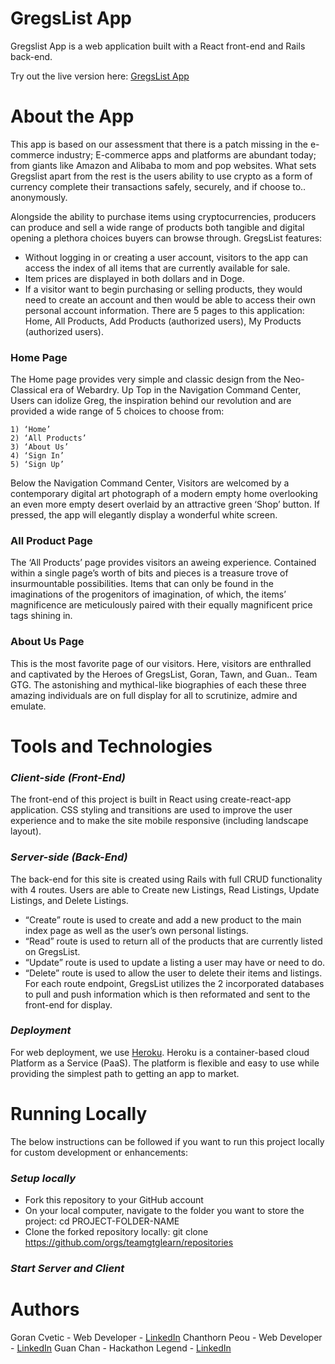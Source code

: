 # GregsList App

Gregslist App is a web application built with a React front-end and Rails back-end.

Try out the live version here: [GregsList App](https://gregs-list-app.herokuapp.com/index)

# About the App

This app is based on our assessment that there is a patch missing in the e-commerce industry; E-commerce apps and platforms are abundant today; from giants like Amazon and Alibaba to mom and pop websites. What sets Gregslist apart from the rest is the users ability to use crypto as a form of currency complete their transactions safely, securely, and if choose to.. anonymously.

Alongside the ability to purchase items using cryptocurrencies, producers can produce and sell a wide range of products both tangible and digital opening a plethora choices buyers can browse through.
GregsList features:

- Without logging in or creating a user account, visitors to the app can access the index of all items that are currently available for sale.
- Item prices are displayed in both dollars and in Doge.
- If a visitor want to begin purchasing or selling products, they would need to create an account and then would be able to access their own personal account information.
  There are 5 pages to this application: Home, All Products, Add Products (authorized users), My Products (authorized users).

### Home Page

The Home page provides very simple and classic design from the Neo-Classical era of Webardry.
Up Top in the Navigation Command Center, Users can idolize Greg, the inspiration behind our revolution and are provided a wide range of 5 choices to choose from:

    1) ‘Home’
    2) ‘All Products’
    3) ‘About Us’
    4) ‘Sign In’
    5) ‘Sign Up’

Below the Navigation Command Center, Visitors are welcomed by a contemporary digital art photograph of a modern empty home overlooking an even more empty desert overlaid by an attractive green ‘Shop’ button. If pressed, the app will elegantly display a wonderful white screen.

### All Product Page

The ‘All Products’ page provides visitors an aweing experience. Contained within a single page’s worth of bits and pieces is a treasure trove of insurmountable possibilities. Items that can only be found in the imaginations of the progenitors of imagination, of which, the items’ magnificence are meticulously paired with their equally magnificent price tags shining in.

### About Us Page

This is the most favorite page of our visitors. Here, visitors are enthralled and captivated by the Heroes of GregsList, Goran, Tawn, and Guan.. Team GTG. The astonishing and mythical-like biographies of each these three amazing individuals are on full display for all to scrutinize, admire and emulate.

# Tools and Technologies

### **_Client-side (Front-End)_**

The front-end of this project is built in React using create-react-app application. CSS styling and transitions are used to improve the user experience and to make the site mobile responsive (including landscape layout).

### **_Server-side (Back-End)_**

The back-end for this site is created using Rails with full CRUD functionality with 4 routes. Users are able to Create new Listings, Read Listings, Update Listings, and Delete Listings.

- “Create” route is used to create and add a new product to the main index page as well as the user’s own personal listings.
- “Read” route is used to return all of the products that are currently listed on GregsList.
- “Update” route is used to update a listing a user may have or need to do.
- “Delete” route is used to allow the user to delete their items and listings.
  For each route endpoint, GregsList utilizes the 2 incorporated databases to pull and push information which is then reformated and sent to the front-end for display.

### **_Deployment_**

For web deployment, we use [Heroku](https://www.heroku.com/). Heroku is a container-based cloud Platform as a Service (PaaS). The platform is flexible and easy to use while providing the simplest path to getting an app to market.

# Running Locally

The below instructions can be followed if you want to run this project locally for custom development or enhancements:

### **_Setup locally_**

- Fork this repository to your GitHub account
- On your local computer, navigate to the folder you want to store the project: cd PROJECT-FOLDER-NAME
- Clone the forked repository locally: git clone https://github.com/orgs/teamgtglearn/repositories

### **_Start Server and Client_**

# Authors

Goran Cvetic - Web Developer - [LinkedIn](https://www.linkedin.com/in/goran-cvetic/)
Chanthorn Peou - Web Developer - [LinkedIn](https://www.linkedin.com/in/player2/)
Guan Chan - Hackathon Legend - [LinkedIn](https://www.linkedin.com/in/guanchan/)
